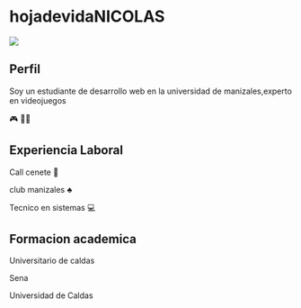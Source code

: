 # hojadevidaNICOLAS 

![](https://nicolasescobar29.github.io/img/ima%20hojaGIT.jpg)

## Perfil

<p>Soy un estudiante de desarrollo web en la universidad de manizales,experto en videojuegos</p> 🎮 🧑‍🎓

## Experiencia Laboral

Call cenete 📲

club manizales ♣️
 
Tecnico en sistemas 💻

## Formacion academica 

Universitario de caldas 

Sena 

Universidad de Caldas
